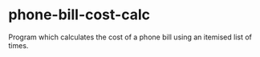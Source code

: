 phone-bill-cost-calc
====================

Program which calculates the cost of a phone bill using an itemised list of times.  
